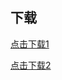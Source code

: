 
## 下载


<a href="itms-services:///?action=download-manifest&amp;url=https://raw.githubusercontent.com/1ilI/TestMyipa/master/PunishmentAider/manifest.plist" alt="download">

<!-- <img src="https://raw.githubusercontent.com/1ilI/TestMyipa/master/PunishmentAider/download.png" >  -->
点击下载1
</a>






[点击下载2](itms-services:///?action=download-manifest&url=https://raw.githubusercontent.com/1ilI/TestMyipa/master/PunishmentAider/manifest.plist)